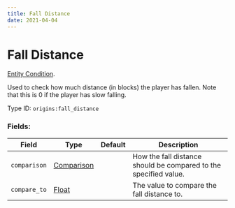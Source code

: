```yaml
---
title: Fall Distance
date: 2021-04-04
---
```

# Fall Distance

[Entity Condition](../entity_conditions.md).

Used to check how much distance (in blocks) the player has fallen. Note that this is 0 if the player has slow falling.

Type ID: `origins:fall_distance`

### Fields:

Field  | Type | Default | Description
-------|------|---------|-------------
`comparison` | [Comparison](../data_types/comparison.md) | | How the fall distance should be compared to the specified value.
`compare_to` | [Float](../data_types/float.md) | | The value to compare the fall distance to.
